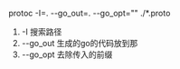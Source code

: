 protoc -I=. --go_out=. --go_opt="" ./*.proto
1. -I 搜索路径
2. --go_out 生成的go的代码放到那
3. --go_opt 去除传入的前缀

